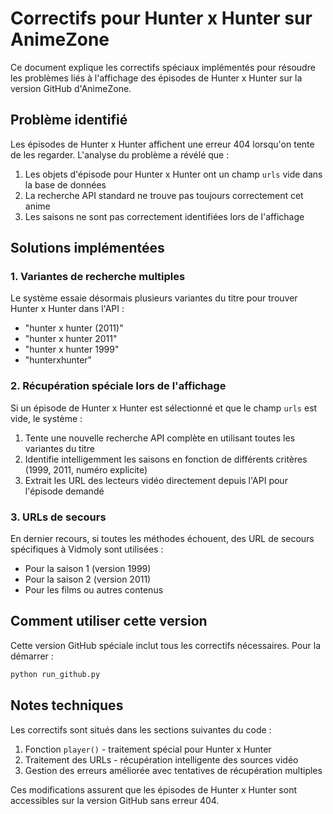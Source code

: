 # Correctifs pour Hunter x Hunter sur AnimeZone

Ce document explique les correctifs spéciaux implémentés pour résoudre les problèmes liés à l'affichage des épisodes de Hunter x Hunter sur la version GitHub d'AnimeZone.

## Problème identifié

Les épisodes de Hunter x Hunter affichent une erreur 404 lorsqu'on tente de les regarder. L'analyse du problème a révélé que :

1. Les objets d'épisode pour Hunter x Hunter ont un champ `urls` vide dans la base de données
2. La recherche API standard ne trouve pas toujours correctement cet anime
3. Les saisons ne sont pas correctement identifiées lors de l'affichage

## Solutions implémentées

### 1. Variantes de recherche multiples

Le système essaie désormais plusieurs variantes du titre pour trouver Hunter x Hunter dans l'API :
- "hunter x hunter (2011)"
- "hunter x hunter 2011"
- "hunter x hunter 1999"
- "hunterxhunter"

### 2. Récupération spéciale lors de l'affichage

Si un épisode de Hunter x Hunter est sélectionné et que le champ `urls` est vide, le système :
1. Tente une nouvelle recherche API complète en utilisant toutes les variantes du titre
2. Identifie intelligemment les saisons en fonction de différents critères (1999, 2011, numéro explicite)
3. Extrait les URL des lecteurs vidéo directement depuis l'API pour l'épisode demandé

### 3. URLs de secours

En dernier recours, si toutes les méthodes échouent, des URL de secours spécifiques à Vidmoly sont utilisées :
- Pour la saison 1 (version 1999)
- Pour la saison 2 (version 2011)
- Pour les films ou autres contenus

## Comment utiliser cette version

Cette version GitHub spéciale inclut tous les correctifs nécessaires. Pour la démarrer :

```bash
python run_github.py
```

## Notes techniques

Les correctifs sont situés dans les sections suivantes du code :
1. Fonction `player()` - traitement spécial pour Hunter x Hunter
2. Traitement des URLs - récupération intelligente des sources vidéo
3. Gestion des erreurs améliorée avec tentatives de récupération multiples

Ces modifications assurent que les épisodes de Hunter x Hunter sont accessibles sur la version GitHub sans erreur 404.